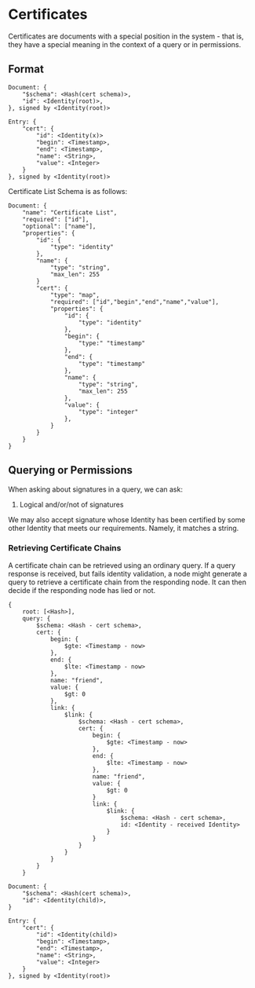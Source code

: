 # Certificates #

Certificates are documents with a special position in the system - that is, they 
have a special meaning in the context of a query or in permissions.

## Format ##

```
Document: {
	"$schema": <Hash(cert schema)>,
	"id": <Identity(root)>,
}, signed by <Identity(root)>

Entry: {
	"cert": {
		"id": <Identity(x)>
		"begin": <Timestamp>,
		"end": <Timestamp>,
		"name": <String>,
		"value": <Integer>
	}
}, signed by <Identity(root)>

```

Certificate List Schema is as follows:
```
Document: {
	"name": "Certificate List",
	"required": ["id"],
	"optional": ["name"],
	"properties": {
		"id": {
			"type": "identity"
		},
		"name": {
			"type": "string",
			"max_len": 255
		}
		"cert": {
			"type": "map",
			"required": ["id","begin","end","name","value"],
			"properties": {
				"id": {
					"type": "identity"
				},
				"begin": {
					"type:" "timestamp"
				},
				"end": {
					"type": "timestamp"
				},
				"name": {
					"type": "string",
					"max_len": 255
				},
				"value": {
					"type": "integer"
				},
			}
		}
	}
}
```

## Querying or Permissions ##

When asking about signatures in a query, we can ask:

1. Logical and/or/not of signatures

We may also accept signature whose Identity has been certified by some other 
Identity that meets our requirements. Namely, it matches a string. 


### Retrieving Certificate Chains ###

A certificate chain can be retrieved using an ordinary query. If a query 
response is received, but fails identity validation, a node might generate a 
query to retrieve a certificate chain from the responding node. It can then 
decide if the responding node has lied or not.

```
{
	root: [<Hash>],
	query: {
		$schema: <Hash - cert schema>,
		cert: {
			begin: {
				$gte: <Timestamp - now>
			},
			end: {
				$lte: <Timestamp - now>
			},
			name: "friend",
			value: {
				$gt: 0
			},
			link: {
				$link: {
					$schema: <Hash - cert schema>,
					cert: {
						begin: {
							$gte: <Timestamp - now>
						},
						end: {
							$lte: <Timestamp - now>
						},
						name: "friend",
						value: {
							$gt: 0
						}
						link: {
							$link: {
								$schema: <Hash - cert schema>,
								id: <Identity - received Identity>
							}
						}
					}
				}
			}
		}
	}
```


```
Document: {
	"$schema": <Hash(cert schema)>,
	"id": <Identity(child)>,
}

Entry: {
	"cert": {
		"id": <Identity(child)>
		"begin": <Timestamp>,
		"end": <Timestamp>,
		"name": <String>,
		"value": <Integer>
	}
}, signed by <Identity(root)>
```










